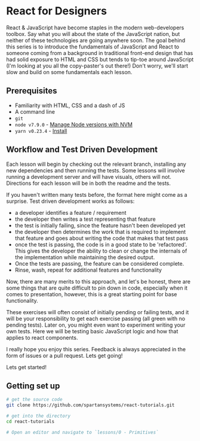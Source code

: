 # React for Designers

React & JavaScript have become staples in the modern web-developers toolbox. Say
what you will about the state of the JavaScript nation, but neither of these
technologies are going anywhere soon. The goal behind this series is to
introduce the fundamentals of JavaScript and React to someone coming from a
background in traditional front-end design  that has had solid exposure to HTML
and CSS but tends to tip-toe around JavaScript (I'm looking at you all the
copy-paster's out there!) Don't worry, we'll start slow and build on some
fundamentals each lesson.

## Prerequisites
* Familiarity with HTML, CSS and a dash of JS
* A command line
* `git`
* `node v7.9.0` - [Manage Node versions with NVM](https://github.com/creationix/nvm)
* `yarn v0.23.4` - [Install](https://yarnpkg.com/en/docs/install)

## Workflow and Test Driven Development

Each lesson will begin by checking out the relevant branch, installing any new
dependencies and then running the tests. Some lessons will involve running a
development server and will have  visuals, others will not. Directions for each
lesson will be in both the readme and the tests.

If you haven't written many tests before, the format here might come as a
surprise. Test driven development works as follows:

* a developer identifies a feature / requirement
* the developer then writes a test representing that feature
* the test is initially failing, since the feature hasn't been developed yet
* the developer then determines the work that is required to implement that
  feature and goes about writing the code that makes that test pass
* once the test is passing, the code is in a good state to be 'refactored'. This
  gives the developer the ability to clean or change the internals of the
  implementation while maintaining the desired output.
* Once the tests are passing, the feature can be considered complete.
* Rinse, wash, repeat for additional features and functionality

Now, there are many merits to this approach, and let's be honest, there are
some things that are quite difficult to pin down in code, especially when it
comes to presentation, however, this is a great starting point for base
functionality.

These exercises will often consist of initially pending or failing tests, and it
will be your responsibility to get each exercise passing (all green with no
pending tests). Later on, you might even want to experiment writing your own
tests. Here we will be testing basic JavaScript logic and how that applies to
react components.

I really hope you enjoy this series. Feedback is always appreciated in the form
of issues or a pull request. Lets get going!

Lets get started!

## Getting set up

```bash
# get the source code
git clone https://github.com/spartansystems/react-tutorials.git

# get into the directory
cd react-tutorials

# Open an editor and navigate to `lessons/0 - Primitives`
```
